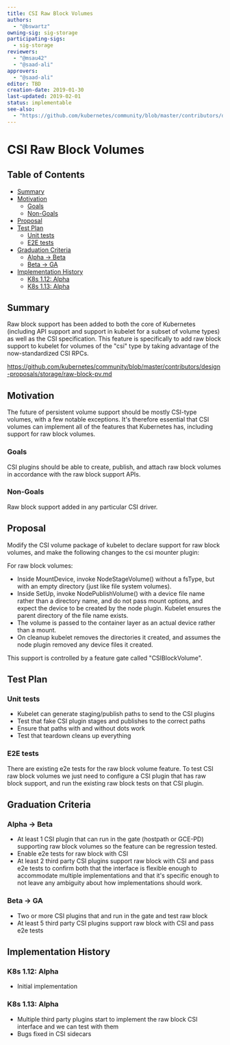```yaml
---
title: CSI Raw Block Volumes
authors:
  - "@bswartz"
owning-sig: sig-storage
participating-sigs:
  - sig-storage
reviewers:
  - "@msau42"
  - "@saad-ali"
approvers:
  - "@saad-ali"
editor: TBD
creation-date: 2019-01-30
last-updated: 2019-02-01
status: implementable
see-also:
  - "https://github.com/kubernetes/community/blob/master/contributors/design-proposals/storage/raw-block-pv.md"
---
```


# CSI Raw Block Volumes

## Table of Contents

<!-- toc -->
- [Summary](#summary)
- [Motivation](#motivation)
  - [Goals](#goals)
  - [Non-Goals](#non-goals)
- [Proposal](#proposal)
- [Test Plan](#test-plan)
  - [Unit tests](#unit-tests)
  - [E2E tests](#e2e-tests)
- [Graduation Criteria](#graduation-criteria)
  - [Alpha -&gt; Beta](#alpha---beta)
  - [Beta -&gt; GA](#beta---ga)
- [Implementation History](#implementation-history)
  - [K8s 1.12: Alpha](#k8s-112-alpha)
  - [K8s 1.13: Alpha](#k8s-113-alpha)
<!-- /toc -->

## Summary

Raw block support has been added to both the core of Kubernetes (including
API support and support in kubelet for a subset of volume types) as well as
the CSI specification. This feature is specifically to add raw block support
to kubelet for volumes of the "csi" type by taking advantage of the
now-standardized CSI RPCs.

https://github.com/kubernetes/community/blob/master/contributors/design-proposals/storage/raw-block-pv.md

## Motivation

The future of persistent volume support should be mostly CSI-type volumes,
with a few notable exceptions. It's therefore essential that CSI volumes
can implement all of the features that Kubernetes has, including support
for raw block volumes.

### Goals

CSI plugins should be able to create, publish, and attach raw block volumes
in accordance with the raw block support APIs.

### Non-Goals

Raw block support added in any particular CSI driver.

## Proposal

Modify the CSI volume package of kubelet to declare support for raw block
volumes, and make the following changes to the csi mounter plugin:

For raw block volumes:
* Inside MountDevice, invoke NodeStageVolume() without a fsType, but with an
empty directory (just like file system volumes).
* Inside SetUp, invoke NodePublishVolume() with a device file name rather than
a directory name, and do not pass mount options, and expect the device to be
created by the node plugin. Kubelet ensures the parent directory of the file
name exists.
* The volume is passed to the container layer as an actual device rather than
a mount.
* On cleanup kubelet removes the directories it created, and assumes the node
plugin removed any device files it created.

This support is controlled by a feature gate called "CSIBlockVolume".

## Test Plan

### Unit tests

* Kubelet can generate staging/publish paths to send to the CSI plugins
* Test that fake CSI plugin stages and publishes to the correct paths
* Ensure that paths with and without dots work
* Test that teardown cleans up everything

### E2E tests

There are existing e2e tests for the raw block volume feature. To test CSI raw
block volumes we just need to configure a CSI plugin that has raw block support,
and run the existing raw block tests on that CSI plugin.

## Graduation Criteria

### Alpha -> Beta
* At least 1 CSI plugin that can run in the gate (hostpath or GCE-PD) supporting
raw block volumes so the feature can be regression tested.
* Enable e2e tests for raw block with CSI
* At least 2 third party CSI plugins support raw block with CSI and pass e2e
tests to confirm both that the interface is flexible enough to accommodate
multiple implementations and that it's specific enough to not leave any
ambiguity about how implementations should work.

### Beta -> GA
* Two or more CSI plugins that and run in the gate and test raw block
* At least 5 third party CSI plugins support raw block with CSI and pass e2e
tests

## Implementation History

### K8s 1.12: Alpha
* Initial implementation

### K8s 1.13: Alpha
* Multiple third party plugins start to implement the raw block CSI interface
and we can test with them
* Bugs fixed in CSI sidecars 
